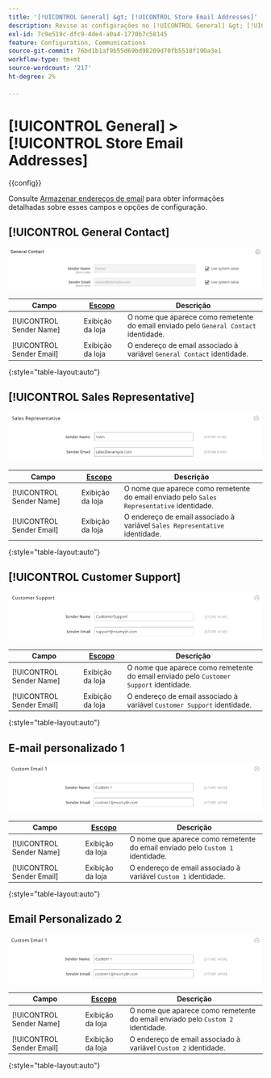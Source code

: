 ```yaml
---
title: '[!UICONTROL General] &gt; [!UICONTROL Store Email Addresses]'
description: Revise as configurações no [!UICONTROL General] &gt; [!UICONTROL Store Email Addresses] página do Administrador do Commerce.
exl-id: 7c9e519c-dfc9-4de4-a0a4-1770b7c58145
feature: Configuration, Communications
source-git-commit: 76bd1b1af9b55d69bd98209d70fb5518f190a3e1
workflow-type: tm+mt
source-wordcount: '217'
ht-degree: 2%

---
```


# [!UICONTROL General] > [!UICONTROL Store Email Addresses]

{{config}}

Consulte [Armazenar endereços de email](../../getting-started/store-details.md#store-email-addresses) para obter informações detalhadas sobre esses campos e opções de configuração.

## [!UICONTROL General Contact]

![Armazenar endereços de email > Contato geral](./assets/store-email-addresses-general-contact.png)<!-- zoom -->

| Campo | [Escopo](../../getting-started/websites-stores-views.md#scope-settings) | Descrição |
|--- |--- |--- |
| [!UICONTROL Sender Name] | Exibição da loja | O nome que aparece como remetente do email enviado pelo `General Contact` identidade. |
| [!UICONTROL Sender Email] | Exibição da loja | O endereço de email associado à variável `General Contact` identidade. |

{:style=&quot;table-layout:auto&quot;}

## [!UICONTROL Sales Representative]

![Armazenar Endereços de Email > Representante de Vendas](./assets/store-email-addresses-sales-rep.png)<!-- zoom -->

| Campo | [Escopo](../../getting-started/websites-stores-views.md#scope-settings) | Descrição |
|--- |--- |--- |
| [!UICONTROL Sender Name] | Exibição da loja | O nome que aparece como remetente do email enviado pelo `Sales Representative` identidade. |
| [!UICONTROL Sender Email] | Exibição da loja | O endereço de email associado à variável `Sales Representative` identidade. |

{:style=&quot;table-layout:auto&quot;}

## [!UICONTROL Customer Support]

![Armazenar endereços de email > Suporte ao cliente](./assets/store-email-addresses-customer-support.png)<!-- zoom -->

| Campo | [Escopo](../../getting-started/websites-stores-views.md#scope-settings) | Descrição |
|--- |--- |--- |
| [!UICONTROL Sender Name] | Exibição da loja | O nome que aparece como remetente do email enviado pelo `Customer Support` identidade. |
| [!UICONTROL Sender Email] | Exibição da loja | O endereço de email associado à variável `Customer Support` identidade. |

{:style=&quot;table-layout:auto&quot;}

## E-mail personalizado 1

![Armazenar endereços de email > Email personalizado 1](./assets/store-email-addresses-custom-email1.png)<!-- zoom -->

| Campo | [Escopo](../../getting-started/websites-stores-views.md#scope-settings) | Descrição |
|--- |--- |--- |
| [!UICONTROL Sender Name] | Exibição da loja | O nome que aparece como remetente do email enviado pelo `Custom 1` identidade. |
| [!UICONTROL Sender Email] | Exibição da loja | O endereço de email associado à variável `Custom 1` identidade. |

{:style=&quot;table-layout:auto&quot;}

## Email Personalizado 2

![Armazenar endereços de email > Email personalizado 2](./assets/store-email-addresses-custom-email1.png)<!-- zoom -->

| Campo | [Escopo](../../getting-started/websites-stores-views.md#scope-settings) | Descrição |
|--- |--- |--- |
| [!UICONTROL Sender Name] | Exibição da loja | O nome que aparece como remetente do email enviado pelo `Custom 2` identidade. |
| [!UICONTROL Sender Email] | Exibição da loja | O endereço de email associado à variável `Custom 2` identidade. |

{:style=&quot;table-layout:auto&quot;}
